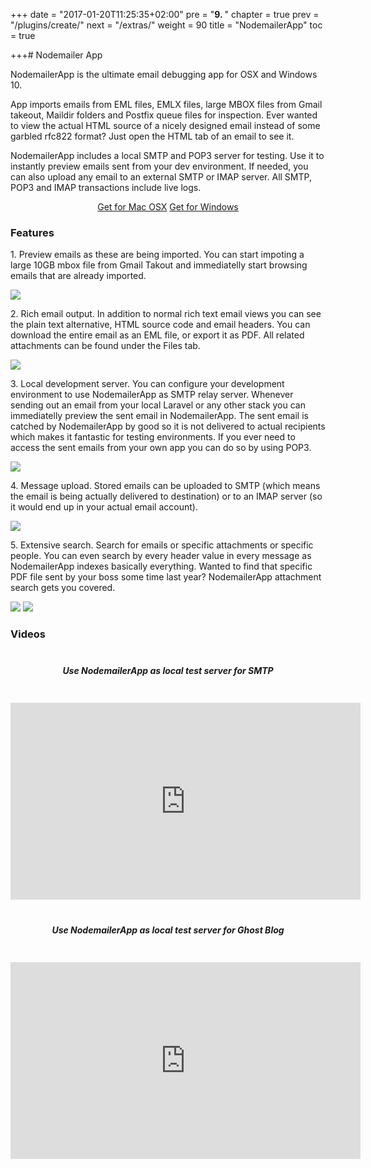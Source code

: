 +++
date = "2017-01-20T11:25:35+02:00"
pre = "<b>9. </b>"
chapter = true
prev = "/plugins/create/"
next = "/extras/"
weight = 90
title = "NodemailerApp"
toc = true

+++# Nodemailer App

NodemailerApp is the ultimate email debugging app for OSX and Windows 10.

App imports emails from EML files, EMLX files, large MBOX files from Gmail takeout, Maildir folders and Postfix queue files for inspection. Ever wanted to view the actual HTML source of a nicely designed email instead of some garbled rfc822 format? Just open the HTML tab of an email to see it.

NodemailerApp includes a local SMTP and POP3 server for testing. Use it to instantly preview emails sent from your dev environment. If needed, you can also upload any email to an external SMTP or IMAP server. All SMTP, POP3 and IMAP transactions include live logs.

<div style="text-align: center"><a href="https://downloads.nodemailer.com/download/osx" target="_blank" class="btn btn-default"><i class="fas fa-download"></i> Get for Mac OSX</a> <a href="https://downloads.nodemailer.com/download/win32" target="_blank" class="btn btn-default"><i class="fas fa-download"></i> Get for Windows</a></div>

### Features

1\. Preview emails as these are being imported. You can start impoting a large 10GB mbox file from Gmail Takout and immediatelly start browsing emails that are already imported.

![](/screenshots/img01.png)

2\. Rich email output. In addition to normal rich text email views you can see the plain text alternative, HTML source code and email headers. You can download the entire email as an EML file, or export it as PDF. All related attachments can be found under the Files tab.

![](/screenshots/img02.png)

3\. Local development server. You can configure your development environment to use NodemailerApp as SMTP relay server. Whenever sending out an email from your local Laravel or any other stack you can immediatelly preview the sent email in NodemailerApp. The sent email is catched by NodemailerApp by good so it is not delivered to actual recipients which makes it fantastic for testing environments. If you ever need to access the sent emails from your own app you can do so by using POP3.

![](/screenshots/img03.png)

4\. Message upload. Stored emails can be uploaded to SMTP (which means the email is being actually delivered to destination) or to an IMAP server (so it would end up in your actual email account).

![](/screenshots/img04.png)

5\. Extensive search. Search for emails or specific attachments or specific people. You can even search by every header value in every message as NodemailerApp indexes basically everything. Wanted to find that specific PDF file sent by your boss some time last year? NodemailerApp attachment search gets you covered.

![](/screenshots/img06.png)
![](/screenshots/img05.png)

### Videos

##### <div style="text-align: center; padding: 20px 0;">Use NodemailerApp as local test server for SMTP</div>

<div style="text-align: center"><iframe width="560" height="315" src="https://www.youtube.com/embed/ETUmG3B-jOw" frameborder="0" allow="accelerometer; autoplay; encrypted-media; gyroscope; picture-in-picture" allowfullscreen></iframe></div>

##### <div style="text-align: center; padding: 20px 0;">Use NodemailerApp as local test server for Ghost Blog</div>

<div style="text-align: center"><iframe width="560" height="315" src="https://www.youtube.com/embed/6uQJcbmZwc0" frameborder="0" allow="accelerometer; autoplay; encrypted-media; gyroscope; picture-in-picture" allowfullscreen></iframe></div>
